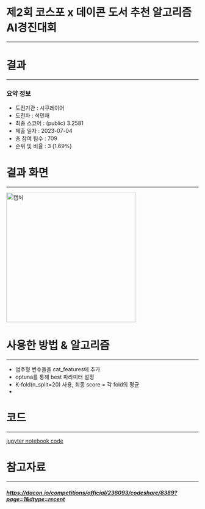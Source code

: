 # 제2회 코스포 x 데이콘 도서 추천 알고리즘 AI경진대회
---
# 결과
---
### 요약 정보
* 도전기관 : 시큐레이어
* 도전자 : 석민재
* 최종 스코어 : (public) 3.2581
* 제출 일자 : 2023-07-04
* 총 참여 팀수 : 709
* 순위 및 비율 : 3 (1.69%)

# 결과 화면
---
<img width="340" alt="캡처" src="https://github.com/Jsonseok/SecuLayer/assets/112038669/59361f1e-9547-48c2-9abc-dce31166a394">

# 사용한 방법 & 알고리즘
---
* 범주형 변수들을 cat_features에 추가
* optuna를 통해 best 파라미터 설정
* K-fold(n_split=20) 사용, 최종 score = 각 fold의 평균
* 

# 코드
---
[jupyter notebook code](main.ipynb)

# 참고자료
---
##### https://dacon.io/competitions/official/236093/codeshare/8389?page=1&dtype=recent
